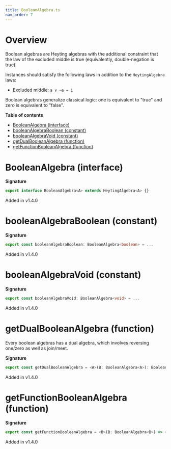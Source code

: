 ```yaml
---
title: BooleanAlgebra.ts
nav_order: 7
---
```


# Overview

Boolean algebras are Heyting algebras with the additional constraint that the law of the excluded middle is true
(equivalently, double-negation is true).

Instances should satisfy the following laws in addition to the `HeytingAlgebra` laws:

- Excluded middle: `a ∨ ¬a = 1`

Boolean algebras generalize classical logic: one is equivalent to "true" and zero is equivalent to "false".

**Table of contents**

- [BooleanAlgebra (interface)](#booleanalgebra-interface)
- [booleanAlgebraBoolean (constant)](#booleanalgebraboolean-constant)
- [booleanAlgebraVoid (constant)](#booleanalgebravoid-constant)
- [getDualBooleanAlgebra (function)](#getdualbooleanalgebra-function)
- [getFunctionBooleanAlgebra (function)](#getfunctionbooleanalgebra-function)

# BooleanAlgebra (interface)

**Signature**

```ts
export interface BooleanAlgebra<A> extends HeytingAlgebra<A> {}
```

Added in v1.4.0

# booleanAlgebraBoolean (constant)

**Signature**

```ts
export const booleanAlgebraBoolean: BooleanAlgebra<boolean> = ...
```

Added in v1.4.0

# booleanAlgebraVoid (constant)

**Signature**

```ts
export const booleanAlgebraVoid: BooleanAlgebra<void> = ...
```

Added in v1.4.0

# getDualBooleanAlgebra (function)

Every boolean algebras has a dual algebra, which involves reversing one/zero as well as join/meet.

**Signature**

```ts
export const getDualBooleanAlgebra = <A>(B: BooleanAlgebra<A>): BooleanAlgebra<A> => ...
```

Added in v1.4.0

# getFunctionBooleanAlgebra (function)

**Signature**

```ts
export const getFunctionBooleanAlgebra = <B>(B: BooleanAlgebra<B>) => <A = never>(): BooleanAlgebra<(a: A) => B> => ...
```

Added in v1.4.0
